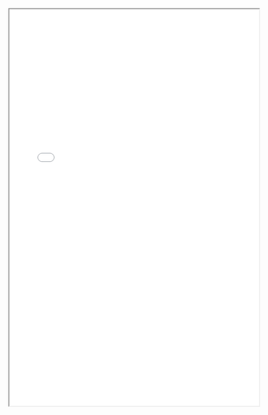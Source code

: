 <iframe src="/FED-DOC/pdf/codewhy前端体系/03-JavaScript高级/01_JavaScript高级-this指向.pdf" width="100%" height="800px"></iframe>
